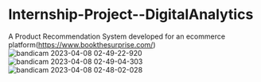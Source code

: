 # Internship-Project--DigitalAnalytics
A Product Recommendation System developed for an ecommerce platform(https://www.bookthesurprise.com/)
![bandicam 2023-04-08 02-49-22-920](https://user-images.githubusercontent.com/73020771/230681030-2576b6fe-8498-410c-a615-a50e4d6fa3bf.jpg)
![bandicam 2023-04-08 02-49-04-303](https://user-images.githubusercontent.com/73020771/230681050-d7794a23-a785-40d5-9084-fe0dac2c6648.jpg)
![bandicam 2023-04-08 02-48-02-028](https://user-images.githubusercontent.com/73020771/230681076-dc772e49-6fde-4d87-a90b-76cf452a29f4.jpg)
